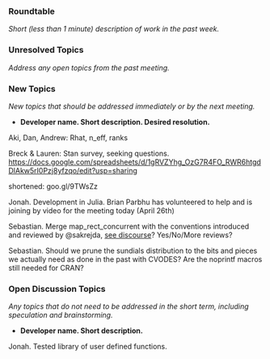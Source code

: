 ### Roundtable
_Short (less than 1 minute) description of work in the past week._


### Unresolved Topics
_Address any open topics from the past meeting._

### New Topics
_New topics that should be addressed immediately or by the next
meeting._

* __Developer name.  Short description.  Desired resolution.__

Aki, Dan, Andrew: Rhat, n_eff, ranks

Breck & Lauren: Stan survey, seeking questions. https://docs.google.com/spreadsheets/d/1gRVZYhg_OzG7R4FO_RWR6htgdDlAkw5rI0Pzj8yfzqo/edit?usp=sharing

shortened: goo.gl/9TWsZz

Jonah. Development in Julia. Brian Parbhu has volunteered to help and is joining by video for the meeting today (April 26th)

Sebastian. Merge map_rect_concurrent with the conventions introduced and reviewed by @sakrejda, [see discourse](http://discourse.mc-stan.org/t/map-rect-concurrent-about-to-land/4054)? Yes/No/More reviews?

Sebastian. Should we prune the sundials distribution to the bits and pieces we actually need as done in the past with CVODES? Are the noprintf macros still needed for CRAN?

### Open Discussion Topics

_Any topics that do not need to be addressed in the short term,
including speculation and brainstorming._

* __Developer name.  Short description.__

Jonah. Tested library of user defined functions.